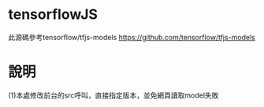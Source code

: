 # tensorflowJS
此源碼參考tensorflow/tfjs-models
https://github.com/tensorflow/tfjs-models


# 說明
(1)本處修改前台的src呼叫，直接指定版本，並免網頁讀取model失敗  
<script src="https://cdn.jsdelivr.net/npm/@tensorflow/tfjs@0.9.0">
   
<script src="https://cdn.jsdelivr.net/npm/@tensorflow-models/coco-ssd@1.1.0">
  
  
  
(2)bbox屬性
const result = await model.detect(image);
....
....
此處result是辨識結果物件bbox，具備以下三個屬性~
[{
  bbox: [x, y, width, height],
  class: "cat",
  score: 0.8380282521247864
}]


(3)多個bbox
bbox輸出若有3個，result[i]的i會是0,1,2，分別代表三個bbox
result[0].bbox, .class, .score
result[1].bbox, .class, .score
result[1].bbox, .class, .score
